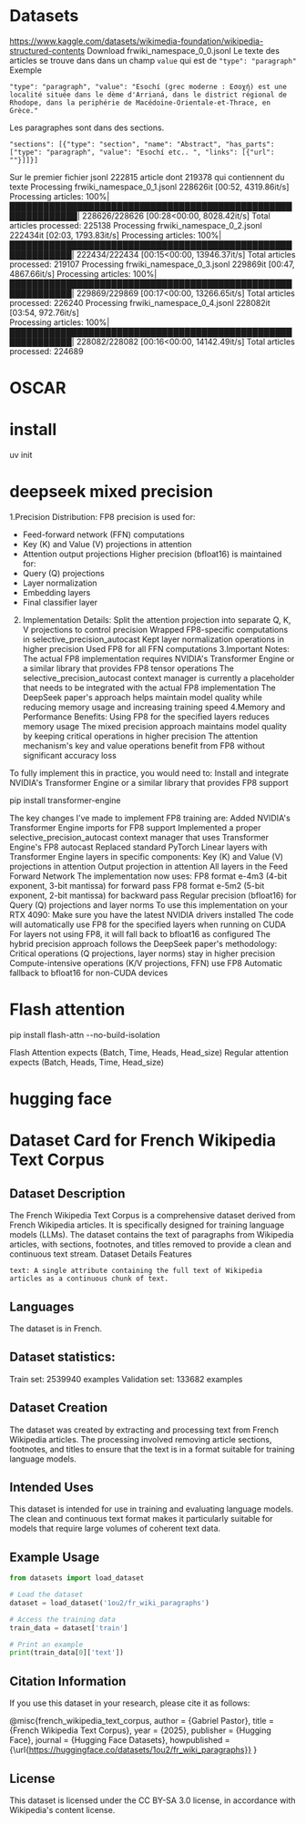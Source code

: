 # Datasets
https://www.kaggle.com/datasets/wikimedia-foundation/wikipedia-structured-contents
Download frwiki_namespace_0_0.jsonl
Le texte des articles se trouve dans dans un champ `value` qui est de ```"type": "paragraph"```
Exemple
```
"type": "paragraph", "value": "Esochí (grec moderne : Εσοχή) est une localité située dans le dème d'Arrianá, dans le district régional de Rhodope, dans la periphérie de Macédoine-Orientale-et-Thrace, en Grèce."
```
Les paragraphes sont dans des sections.
```
"sections": [{"type": "section", "name": "Abstract", "has_parts": ["type": "paragraph", "value": "Esochí etc.. ", "links": [{"url": ""}]]}]
```

Sur le premier fichier jsonl 222815 article dont 219378 qui contiennent du texte
Processing frwiki_namespace_0_1.jsonl
228626it [00:52, 4319.86it/s] 
Processing articles: 100%|██████████████████████████████████████████████████████████████| 228626/228626 [00:28<00:00, 8028.42it/s]
Total articles processed: 225138
Processing frwiki_namespace_0_2.jsonl
222434it [02:03, 1793.83it/s] 
Processing articles: 100%|█████████████████████████████████████████████████████████████| 222434/222434 [00:15<00:00, 13946.37it/s]
Total articles processed: 219107
Processing frwiki_namespace_0_3.jsonl
229869it [00:47, 4867.66it/s] 
Processing articles: 100%|█████████████████████████████████████████████████████████████| 229869/229869 [00:17<00:00, 13266.65it/s]
Total articles processed: 226240
Processing frwiki_namespace_0_4.jsonl
228082it [03:54, 972.76it/s]  
Processing articles: 100%|█████████████████████████████████████████████████████████████| 228082/228082 [00:16<00:00, 14142.49it/s]
Total articles processed: 224689
# OSCAR

# install
uv init

# deepseek mixed precision

1.Precision Distribution:
FP8 precision is used for:
- Feed-forward network (FFN) computations
- Key (K) and Value (V) projections in attention
- Attention output projections
Higher precision (bfloat16) is maintained for:
- Query (Q) projections
- Layer normalization
- Embedding layers
- Final classifier layer
2. Implementation Details:
Split the attention projection into separate Q, K, V projections to control precision
Wrapped FP8-specific computations in selective_precision_autocast
Kept layer normalization operations in higher precision
Used FP8 for all FFN computations
3.Important Notes:
The actual FP8 implementation requires NVIDIA's Transformer Engine or a similar library that provides FP8 tensor operations
The selective_precision_autocast context manager is currently a placeholder that needs to be integrated with the actual FP8 implementation
The DeepSeek paper's approach helps maintain model quality while reducing memory usage and increasing training speed
4.Memory and Performance Benefits:
Using FP8 for the specified layers reduces memory usage
The mixed precision approach maintains model quality by keeping critical operations in higher precision
The attention mechanism's key and value operations benefit from FP8 without significant accuracy loss

To fully implement this in practice, you would need to:
Install and integrate NVIDIA's Transformer Engine or a similar library that provides FP8 support


pip install transformer-engine

The key changes I've made to implement FP8 training are:
Added NVIDIA's Transformer Engine imports for FP8 support
Implemented a proper selective_precision_autocast context manager that uses Transformer Engine's FP8 autocast
Replaced standard PyTorch Linear layers with Transformer Engine layers in specific components:
Key (K) and Value (V) projections in attention
Output projection in attention
All layers in the Feed Forward Network
The implementation now uses:
FP8 format e-4m3 (4-bit exponent, 3-bit mantissa) for forward pass
FP8 format e-5m2 (5-bit exponent, 2-bit mantissa) for backward pass
Regular precision (bfloat16) for Query (Q) projections and layer norms
To use this implementation on your RTX 4090:
Make sure you have the latest NVIDIA drivers installed
The code will automatically use FP8 for the specified layers when running on CUDA
For layers not using FP8, it will fall back to bfloat16 as configured
The hybrid precision approach follows the DeepSeek paper's methodology:
Critical operations (Q projections, layer norms) stay in higher precision
Compute-intensive operations (K/V projections, FFN) use FP8
Automatic fallback to bfloat16 for non-CUDA devices


# Flash attention
pip install flash-attn --no-build-isolation

Flash Attention expects (Batch, Time, Heads, Head_size)
Regular attention expects (Batch, Heads, Time, Head_size)


# hugging face


# Dataset Card for French Wikipedia Text Corpus
## Dataset Description
The French Wikipedia Text Corpus is a comprehensive dataset derived from French Wikipedia articles. It is specifically designed for training language models (LLMs). The dataset contains the text of paragraphs from Wikipedia articles, with sections, footnotes, and titles removed to provide a clean and continuous text stream.
Dataset Details
Features

    text: A single attribute containing the full text of Wikipedia articles as a continuous chunk of text.

## Languages
The dataset is in French.

## Dataset statistics:
Train set: 2539940 examples
Validation set: 133682 examples

## Dataset Creation
The dataset was created by extracting and processing text from French Wikipedia articles. The processing involved removing article sections, footnotes, and titles to ensure that the text is in a format suitable for training language models.

## Intended Uses
This dataset is intended for use in training and evaluating language models. The clean and continuous text format makes it particularly suitable for models that require large volumes of coherent text data.

## Example Usage
```python
from datasets import load_dataset

# Load the dataset
dataset = load_dataset('1ou2/fr_wiki_paragraphs')

# Access the training data
train_data = dataset['train']

# Print an example
print(train_data[0]['text'])
```

## Citation Information

If you use this dataset in your research, please cite it as follows:

@misc{french_wikipedia_text_corpus,
  author = {Gabriel Pastor},
  title = {French Wikipedia Text Corpus},
  year = {2025},
  publisher = {Hugging Face},
  journal = {Hugging Face Datasets},
  howpublished = {\url{https://huggingface.co/datasets/1ou2/fr_wiki_paragraphs}}
}

## License

This dataset is licensed under the CC BY-SA 3.0 license, in accordance with Wikipedia's content license.


